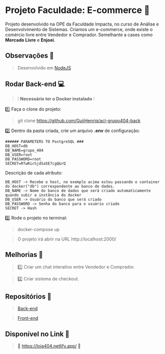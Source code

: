 # Projeto Faculdade: E-commerce :rocket:
Projeto desenvolvido na OPE da Faculdade Impacta, no curso de Análise e Desenvolvimento de Sistemas.
Criamos um e-commerce, onde existe o comércio livre entre Vendedor e Comprador. Semelhante a cases como **Mercado Livre** e **Enjoei**. 

## Observações 🤖

> Desenvolvido em [NodeJS](https://nodejs.org/en/)


## Rodar Back-end :computer:

> :grey_exclamation: **Necessário ter o Docker instalado** :grey_exclamation:

> 
  :one: Faça o clone do projeto:
> git clone https://github.com/GuiiHenriq/acl-grupo404-back

 :two: Dentro da pasta criada, crie um arquivo **.env** de configuração:

    ###### PARAMETERS TO PostgreSQL ###
    DB_HOST=db
    DB_NAME=grupo_404
    DB_USER=root
    DB_PASSWORD=root
    SECRET=RTwRic%jdSa5E7cgQ&rQ

Descrição de cada atributo:

    DB_HOST -> Recebe o host, no exemplo acima estou passando o container do docker("db") correspondente ao banco de dados.
    DB_NAME -> Nome do banco de dados que será criado automaticamente quando subir a instância do docker
    DB_USER -> Usuário do banco que será criado
    DB_PASSWORD -> Senha do banco para o usuário criado
    SECRET -> Hash

 :three: Rode o projeto no terminal:
> docker-compose up

> O projeto irá abrir na URL http://localhost:2000/

## Melhorias :thought_balloon:

> :one: Criar um chat interativo entre Vendedor e Comprador.

> :two: Criar sistema de checkout.

## Repositórios :mag_right:
> [Back-end](https://github.com/GuiiHenriq/acl-grupo404-back)

> [Front-end](https://github.com/GuiiHenriq/acl-grupo404-front)


## Disponível no Link :checkered_flag:
> :rocket: https://loja404.netlify.app/ :rocket:
